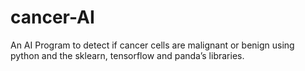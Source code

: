 # cancer-AI
 An AI Program to detect if cancer cells are malignant or benign using python and the sklearn,  tensorflow and panda’s libraries. 
